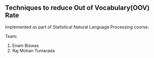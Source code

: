 ## Techniques to reduce Out of Vocabulary(OOV) Rate

Implemented as part of Statistical Natural Language Processing course.


Team:
1. Enam Biswas
2. Raj Mohan Tumarada

